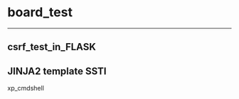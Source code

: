 # board_test
-----------------
csrf_test_in_FLASK
------------------
JINJA2 template SSTI
-----------------
xp_cmdshell
